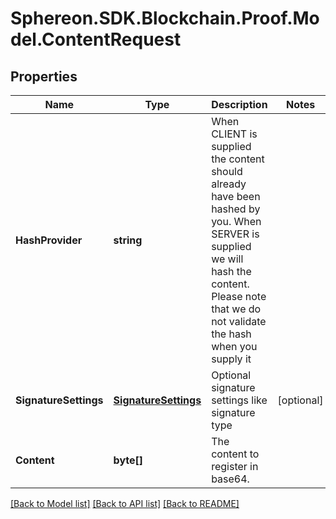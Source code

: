 # Sphereon.SDK.Blockchain.Proof.Model.ContentRequest
## Properties

Name | Type | Description | Notes
------------ | ------------- | ------------- | -------------
**HashProvider** | **string** | When CLIENT is supplied the content should already have been hashed by you. When SERVER is supplied we will hash the content. Please note that we do not validate the hash when you supply it | 
**SignatureSettings** | [**SignatureSettings**](SignatureSettings.md) | Optional signature settings like signature type | [optional] 
**Content** | **byte[]** | The content to register in base64. | 

[[Back to Model list]](../README.md#documentation-for-models) [[Back to API list]](../README.md#documentation-for-api-endpoints) [[Back to README]](../README.md)

